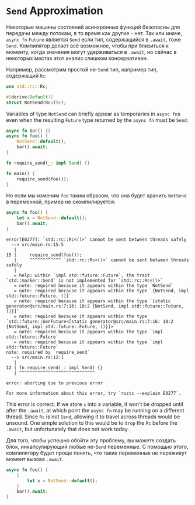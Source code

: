 # `Send` Approximation

Некоторые машины состояний асинхронных функций безопасны 
для передачи между потокам, в то время как другие - нет. Так или 
иначе, `async fn` `Future` является 
`Send` если тип, содержащийся в 
`.await`, тоже `Send`. Компилятор 
делает всё возможное, чтобы при близиться к моменту, когда 
значения могут удерживаться в `.await`, но сейчас в 
некоторых местах этот анализ слишком консервативен.

Например, рассмотрим простой не-`Send` тип, 
например тип, содержащий `Rc`:

```rust
use std::rc::Rc;

#[derive(Default)]
struct NotSend(Rc<()>);
```

Variables of type `NotSend` can briefly appear as temporaries in `async fn`s
even when the resulting `Future` type returned by the `async fn` must be `Send`:

```rust
async fn bar() {}
async fn foo() {
    NotSend::default();
    bar().await;
}

fn require_send(_: impl Send) {}

fn main() {
    require_send(foo());
}
```

Но если мы изменим `foo` таким образом, что она 
будет хранить `NotSend` в переменной, пример не 
скомпилируется:

```rust
async fn foo() {
    let x = NotSend::default();
    bar().await;
}
```

```
error[E0277]: `std::rc::Rc<()>` cannot be sent between threads safely
  --> src/main.rs:15:5
   |
15 |     require_send(foo());
   |     ^^^^^^^^^^^^ `std::rc::Rc<()>` cannot be sent between threads safely
   |
   = help: within `impl std::future::Future`, the trait `std::marker::Send` is not implemented for `std::rc::Rc<()>`
   = note: required because it appears within the type `NotSend`
   = note: required because it appears within the type `{NotSend, impl std::future::Future, ()}`
   = note: required because it appears within the type `[static generator@src/main.rs:7:16: 10:2 {NotSend, impl std::future::Future, ()}]`
   = note: required because it appears within the type `std::future::GenFuture<[static generator@src/main.rs:7:16: 10:2 {NotSend, impl std::future::Future, ()}]>`
   = note: required because it appears within the type `impl std::future::Future`
   = note: required because it appears within the type `impl std::future::Future`
note: required by `require_send`
  --> src/main.rs:12:1
   |
12 | fn require_send(_: impl Send) {}
   | ^^^^^^^^^^^^^^^^^^^^^^^^^^^^^

error: aborting due to previous error

For more information about this error, try `rustc --explain E0277`.
```

This error is correct. If we store `x` into a variable, it won't be dropped
until after the `.await`, at which point the `async fn` may be running on
a different thread. Since `Rc` is not `Send`, allowing it to travel across
threads would be unsound. One simple solution to this would be to `drop`
the `Rc` before the `.await`, but unfortunately that does not work today.

Для того, чтобы успешно обойти эту проблему, вы можете создать 
блок, инкапсулирующий любые не-`Send` 
переменные. С помощью этого, компилятору будет проще понять, 
что такие переменные не переживут момент вызова 
`.await`.

```rust
async fn foo() {
    {
        let x = NotSend::default();
    }
    bar().await;
}
```
